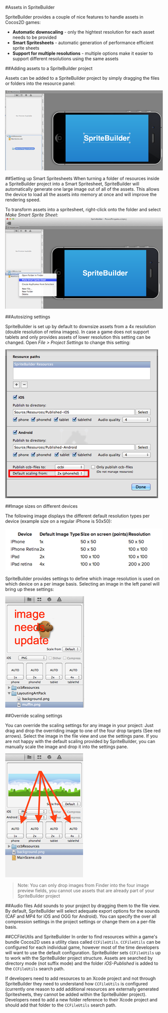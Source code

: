 #Assets in SpriteBuilder

SpriteBuilder provides a couple of nice features to handle assets in Cocos2D games:

- **Automatic downscaling** - only the hightest resolution for each asset needs to be provided
- **Smart Spritesheets** - automatic generation of performance efficient sprite sheets
- **Support for multiple resolutions** - multiple options make it easier to support different resolutions using the same assets

##Adding assets to a SpriteBuilder project

Assets can be added to a SpriteBuilder project by simply dragging the files or folders into the resource panel:

![image](../_images/editor/asset-import-drag-and-drop.png)

##Setting up Smart Spritesheets
When turning a folder of resources inside a SpriteBuilder project into a Smart Spritesheet, SpriteBuilder will automatically generate one large image out of all of the assets. This allows the device to load all the assets into memory at once and will improve the rendering speed.

To transform assets into a spritesheet, right-click onto the folder and select *Make Smart Sprite Sheet*:
![image](../_images/editor/spritesheet-create.png)

##Autosizing settings

SpriteBuilder is set up by default to downsize assets from a 4x resolution (double resolution of retina images). In case a game does not support tablets and only provides assets of lower resolution this setting can be changed. 
Open *File > Project Settings* to change this setting:

![image](../_images/editor/settings-default-scaling.png)

##Image sizes on different devices

The following image displays the different default resolution types per device (example size on a regular iPhone is 50x50):

![image](../_images/editor/assets-image-size-example-table.png)

SpriteBuilder provides settings to define which image resolution is used on which device on a per image basis. Selecting an image in the left panel will bring up these settings:

![image](../_images/editor/image-settings-with-preview.png)

##Override scaling settings

You can override the scaling settings for any image in your project: Just drag and drop the overriding image to one of the four drop targets (See red arrows). Select the image in the file view and use the settings pane. If you are not happy with the default scaling provided by SpriteBuilder, you can manually scale the image and drop it into the settings pane.

![image](../_images/editor/image-settings-override-scaling.png)

> Note: You can only drop images from Finder into the four image preview fields, you cannot use assets that are already part of your SpriteBuilder project

##Audio files
Add sounds to your project by dragging them to the file view. By default, SpriteBuilder will select adequate export options for the sounds (CAF and MP4 for iOS and OGG for Android). You can specify the over all compression settings in the project settings or change them on a per-file basis.

##CCFileUtils and SpriteBuilder
In order to find resources within a game's bundle Cocos2D uses a utility class called `CCFileUtils`. `CCFileUtils` can be configured for each individual game, however most of the time developers will want to use the default configuration. SpriteBuilder sets `CCFileUtils` up to work with the SpriteBuilder project structure. Assets are searched by directory mode (not suffix mode) and the folder *iOS-Published* is added to the `CCFileUtils` search path. 

If developers need to add resources to an Xcode project and not through SpriteBuilder they need to understand how `CCFileUtils` is configured (currently one reason to add additional resources are externally generated Spritesheets, they cannot be added within the SpriteBuilder project). Developers need to add a new folder reference to their Xcode project and should add that folder to the `CCFileUtils` search path.